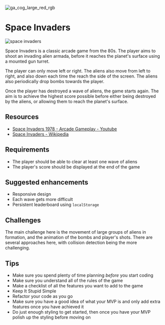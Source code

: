 ![ga_cog_large_red_rgb](https://cloud.githubusercontent.com/assets/40461/8183776/469f976e-1432-11e5-8199-6ac91363302b.png)

# Space Invaders

![space invaders](https://media.git.generalassemb.ly/user/15120/files/daf26380-fec9-11e8-9276-dd4cee934d49)

Space Invaders is a classic arcade game from the 80s. The player aims to shoot an invading alien armada, before it reaches the planet's surface using a mounted gun turret.

The player can only move left or right. The aliens also move from left to right, and also down each time the reach the side of the screen. The aliens also periodically drop bombs towards the player.

Once the player has destroyed a wave of aliens, the game starts again. The aim is to achieve the highest score possible before either being destroyed by the aliens, or allowing them to reach the planet's surface.

## Resources

- [Space Invaders 1978 - Arcade Gameplay - Youtube](https://www.youtube.com/watch?v=MU4psw3ccUI)
- [Space Invaders - Wikipedia](https://en.wikipedia.org/wiki/Space_Invaders)

## Requirements

- The player should be able to clear at least one wave of aliens
- The player's score should be displayed at the end of the game

## Suggested enhancements

- Responsive design
- Each wave gets more difficult
- Persistent leaderboard using `localStorage`

## Challenges

The main challenge here is the movement of large groups of aliens in formation, and the animation of the bombs and player's shots. There are several approaches here, with collision detection being the more challenging.

## Tips

- Make sure you spend plenty of time planning _before_ you start coding
- Make sure you understand all of the rules of the game
- Make a checklist of all the features you want to add to the game
- Keep It Stupid Simple
- Refactor your code as you go
- Make sure you have a good idea of what your MVP is and only add extra features once you have achieved it
- Do just enough styling to get started, then once you have your MVP polish up the styling before moving on

